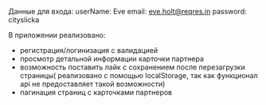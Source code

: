 Данные для входа: 
userName: Eve
email: eve.holt@reqres.in
password: cityslicka

В приложении реализовано:
- регистрация/логинизация с валидацией
- просмотр детальной информации карточки партнера
- возможность поставить лайк с сохранением после перезагрузки страницы(
реализовано с помощью localStorage, так как функционал api не предоставляет такой возможности)
- пагинация страниц с карточками партнеров 
  